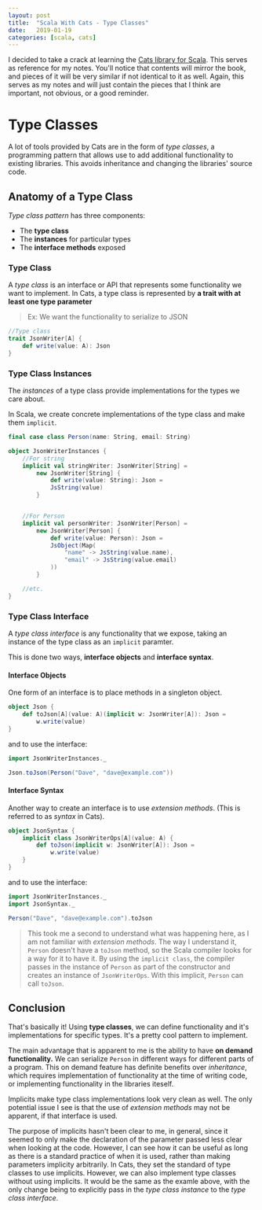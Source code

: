 ```yaml
---
layout: post
title:  "Scala With Cats - Type Classes"
date:   2019-01-19
categories: [scala, cats]
---
```


I decided to take a crack at learning the [Cats library for Scala](https://books.underscore.io/scala-with-cats/scala-with-cats.html). This serves as reference for my notes. You'll notice that contents will mirror the book, and pieces of it will be very similar if not identical to it as well. Again, this serves as my notes and will just contain the pieces that I think are important, not obvious, or a good reminder.

# Type Classes

A lot of tools provided by Cats are in the form of *type classes*, a programming pattern that allows use to add additional functionality to existing libraries. This avoids inheritance and changing the libraries' source code.

## Anatomy of a Type Class

*Type class pattern* has three components:

* The **type class**
* The **instances** for particular types
* The **interface methods** exposed

### Type Class

A *type class* is an interface or API that represents some functionality we want to implement. In Cats, a type class is represented by **a trait with at least one type parameter**

> Ex: We want the functionality to serialize to JSON

```scala
//Type class
trait JsonWriter[A] {
    def write(value: A): Json
}
```

### Type Class Instances

The *instances* of a type class provide implementations for the types we care about.

In Scala, we create concrete implementations of the type class and make them `implicit`.

```scala
final case class Person(name: String, email: String)

object JsonWriterInstances {
    //For string
    implicit val stringWriter: JsonWriter[String] =
        new JsonWriter[String] {
            def write(value: String): Json =
            JsString(value)
        }


    //For Person
    implicit val personWriter: JsonWriter[Person] =
        new JsonWriter[Person] {
            def write(value: Person): Json =
            JsObject(Map(
                "name" -> JsString(value.name),
                "email" -> JsString(value.email)
            ))
        }

    //etc.
}
```

### Type Class Interface

A *type class interface* is any functionality that we expose, taking an instance of the type class as an `implicit` paramter.

This is done two ways, **interface objects** and **interface syntax**.

#### Interface Objects

One form of an interface is to place methods in a singleton object.

```scala
object Json {
    def toJson[A](value: A)(implicit w: JsonWriter[A]): Json =
        w.write(value)
}
```

and to use the interface:

```scala
import JsonWriterInstances._

Json.toJson(Person("Dave", "dave@example.com"))
```

#### Interface Syntax

Another way to create an interface is to use *extension methods*. (This is referred to as *syntax* in Cats).

```scala
object JsonSyntax {
    implicit class JsonWriterOps[A](value: A) {
        def toJson(implicit w: JsonWriter[A]): Json =
            w.write(value)
    }
}
```

and to use the interface:

```scala
import JsonWriterInstances._
import JsonSyntax._

Person("Dave", "dave@example.com").toJson
```

> This took me a second to understand what was happening here, as I am not familiar with *extension methods*. The way I understand it, `Person` doesn't have a `toJson` method, so the Scala compiler looks for a way for it to have it. By using the `implicit class`, the compiler passes in the instance of `Person` as part of the constructor and creates an instance of `JsonWriterOps`. With this implicit, `Person` can call `toJson`.

## Conclusion

That's basically it! Using **type classes**, we can define functionality and it's implementations for specific types. It's a pretty cool pattern to implement.

The main advantage that is apparent to me is the ability to have **on demand functionality.** We can serialize `Person` in different ways for different parts of a program. This on demand feature has definite benefits over *inheritance*, which requires implementation of functionality at the time of writing code, or implementing functionality in the libraries iteself.

Implicits make type class implementations look very clean as well. The only potential issue I see is that the use of *extension methods* may not be apparent, if that interface is used.

The purpose of implicits hasn't been clear to me, in general, since it seemed to only make the declaration of the parameter passed less clear when looking at the code. However, I can see how it can be useful as long as there is a standard practice of when it is used, rather than making parameters implicity arbitrarily. In Cats, they set the standard of type classes to use implicits. However, we can also implement type classes without using implicits. It would be the same as the examle above, with the only change being to explicitly pass in the *type class instance* to the *type class interface*.
